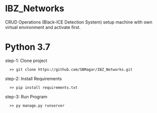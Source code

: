 # IBZ_Networks
CRUD Operations (Black-ICE Detection System)
setup machine with own virtual environment and activate first.

# Python 3.7

step-1: Clone project

      >> git clone https://github.com/SBMagar/IBZ_Networks.git

step-2: Install Requirements

      >> pip install requirements.txt

step-3: Run Program

      >> py manage.py runserver
